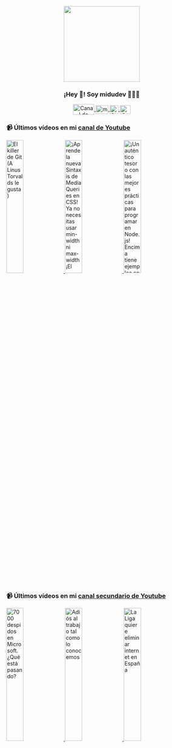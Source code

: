 <p align="center" width="300">
   <img align="center" width="200" src="https://user-images.githubusercontent.com/1561955/106762302-fda9de00-6635-11eb-99be-3ef744e60c0e.png" />
   <h3 align="center">¡Hey 👋! Soy midudev 👨🏻‍💻</h3>
</p>

<p align="center">
   <a href="https://twitch.tv/midudev" target="blank">
    <img align="center" src="https://upload.wikimedia.org/wikipedia/commons/c/ce/Twitch_logo_2019.svg" alt="Canal de Twitch de midudev" height="28px" width="56px" />
  </a>
  <span style="width: 8px;"> </span>
   <a href="https://youtube.com/midudev" target="blank">
    <img align="center" src="https://upload.wikimedia.org/wikipedia/commons/0/09/YouTube_full-color_icon_%282017%29.svg" alt="midudev" height="23px" width="33px" />
  </a>
  <span style="width: 8px;"> </span>
  <a href="https://instagram.com/midu.dev" target="blank">
    <img align="center" src="https://upload.wikimedia.org/wikipedia/commons/e/e7/Instagram_logo_2016.svg" alt="Canal de Instagram de midu.dev" height="23px" width="23px" />
  </a>
  <span style="width: 8px;"> </span>
  <a href="https://twitter.com/midudev" target="blank">
    <img align="center" src="https://upload.wikimedia.org/wikipedia/commons/thumb/6/6f/Logo_of_Twitter.svg/2491px-Logo_of_Twitter.svg.png" alt="Canal de Twitter de midudev" height="23px" width="28px" />
  </a>
</p>

### 📹 Últimos vídeos en mi [canal de Youtube](https://youtube.com/midudev?sub_confirmation=1)

<a href='https://youtu.be/Y-Jy_ClFIos' target='_blank'>
  <img width='30%' src='https://img.youtube.com/vi/Y-Jy_ClFIos/mqdefault.jpg' alt='El killer de Git (A Linus Torvalds le gusta)' />
</a>
<a href='https://youtu.be/smuK_Eatoq8' target='_blank'>
  <img width='30%' src='https://img.youtube.com/vi/smuK_Eatoq8/mqdefault.jpg' alt='¡Aprende la nueva Sintaxis de Media Queries en CSS! Ya no necesitas usar min-width ni max-width  ¡El' />
</a>
<a href='https://youtu.be/_2NzvYPDn4s' target='_blank'>
  <img width='30%' src='https://img.youtube.com/vi/_2NzvYPDn4s/mqdefault.jpg' alt='¡Un auténtico tesoro con las mejores prácticas para programar en Node.js! Encima tiene ejemplos en E' />
</a>

### 📹 Últimos vídeos en mi [canal secundario de Youtube](https://youtube.com/midulive?sub_confirmation=1)

<a href='https://youtu.be/CMDQWXHWT0E' target='_blank'>
  <img width='30%' src='https://img.youtube.com/vi/CMDQWXHWT0E/mqdefault.jpg' alt='7000 despidos en Microsoft. ¿Qué está pasando?' />
</a>
<a href='https://youtu.be/uZorXpO4FTc' target='_blank'>
  <img width='30%' src='https://img.youtube.com/vi/uZorXpO4FTc/mqdefault.jpg' alt='Adiós al trabajo tal como lo conocemos' />
</a>
<a href='https://youtu.be/HbeFBpfY8yU' target='_blank'>
  <img width='30%' src='https://img.youtube.com/vi/HbeFBpfY8yU/mqdefault.jpg' alt='La Liga quiere eliminar internet en España' />
</a>